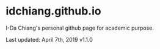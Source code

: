 # idchiang.github.io
I-Da Chiang's personal github page for academic purpose.

Last updated: April 7th, 2019
v1.1.0
